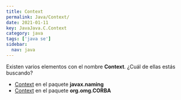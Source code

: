 ```yaml
---
title: Context
permalink: Java/Context/
date: 2021-01-11
key: JavaJava.C.Context
category: java
tags: ['java se']
sidebar: 
  nav: java
---
```


Existen varios elementos con el nombre **Context**. ¿Cuál de ellas estás buscando?
<ul>
<li><a href="/Java/Context-javax-naming/">Context</a> en el paquete <strong>javax.naming</strong></li>
<li><a href="/Java/Context-org-omg-CORBA/">Context</a> en el paquete <strong>org.omg.CORBA</strong></li>
<ul>
